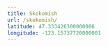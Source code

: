 ```yaml
---
title: Skokomish
url: /skokomish/
latitude: 47.333426300000006
longitude: -123.15737720000001
---
```

